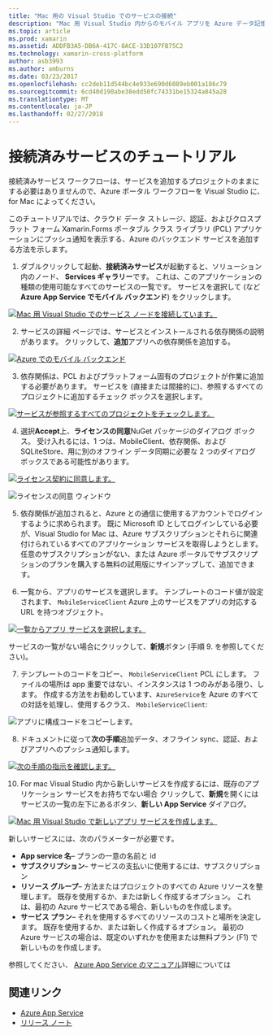 ```yaml
---
title: "Mac 用の Visual Studio でのサービスの接続"
description: "Mac 用 Visual Studio 内からのモバイル アプリを Azure データ記憶域、認証、およびプッシュ通知を追加します。"
ms.topic: article
ms.prod: xamarin
ms.assetid: ADDFB3A5-DB6A-417C-8ACE-33D107FB75C2
ms.technology: xamarin-cross-platform
author: asb3993
ms.author: amburns
ms.date: 03/23/2017
ms.openlocfilehash: cc2deb11d544bc4e933e690d6089eb001a186c79
ms.sourcegitcommit: 6cd40d190abe38edd50fc74331be15324a845a28
ms.translationtype: MT
ms.contentlocale: ja-JP
ms.lasthandoff: 02/27/2018
---
```

# <a name="connected-services-walkthrough"></a>接続済みサービスのチュートリアル

接続済みサービス ワークフローは、サービスを追加するプロジェクトのままにする必要はありませんので、Azure ポータル ワークフローを Visual Studio に、for Mac によってください。

このチュートリアルでは、クラウド データ ストレージ、認証、およびクロスプラット フォーム Xamarin.Forms ポータブル クラス ライブラリ (PCL) アプリケーションにプッシュ通知を表示する、Azure のバックエンド サービスを追加する方法を示します。


1.  ダブルクリックして起動、**接続済みサービス**が起動すると、ソリューション内のノード、 **Services ギャラリー**です。
  これは、このアプリケーションの種類の使用可能なすべてのサービスの一覧です。 サービスを選択して (など**Azure App Service でモバイル バックエンド**) をクリックします。

  [ ![](connected-services-images/image001-sml.png "Mac 用 Visual Studio でのサービス ノードを接続しています。")](connected-services-images/image001.png)

2. サービスの詳細 ページでは、サービスとインストールされる依存関係の説明があります。
  クリックして、**追加**アプリへの依存関係を追加する。

  [ ![](connected-services-images/image002-sml.png "Azure でのモバイル バックエンド")](connected-services-images/image002.png)

3. 依存関係は、PCL およびプラットフォーム固有のプロジェクトが作業に追加する必要があります。
  サービスを (直接または間接的に)、参照するすべてのプロジェクトに追加するチェック ボックスを選択します。

  [ ![](connected-services-images/image003-sml.png "サービスが参照するすべてのプロジェクトをチェックします。")](connected-services-images/image003.png)

4. 選択**Accept**上、**ライセンスの同意**NuGet パッケージのダイアログ ボックス。
  受け入れるには、1 つは、MobileClient、依存関係、および SQLiteStore、用に別のオフライン データ同期に必要な 2 つのダイアログ ボックスである可能性があります。

  [ ![](connected-services-images/image004-sml.png "ライセンス契約に同意します。")](connected-services-images/image004.png)

  ![](connected-services-images/image005.png "ライセンスの同意 ウィンドウ")

5. 依存関係が追加されると、Azure との通信に使用するアカウントでログインするように求められます。
  既に Microsoft ID としてログインしている必要が、Visual Studio for Mac は、Azure サブスクリプションとそれらに関連付けられているすべてのアプリケーション サービスを取得しようとします。 任意のサブスクリプションがない、または Azure ポータルでサブスクリプションのプランを購入する無料の試用版にサインアップして、追加できます。

6. 一覧から、アプリのサービスを選択します。 テンプレートのコード値が設定されます、 `MobileServiceClient` Azure 上のサービスをアプリの対応する URL を持つオブジェクト。

  [ ![](connected-services-images/image006-sml.png "一覧からアプリ サービスを選択します。")](connected-services-images/image006.png)

  サービスの一覧がない場合にクリックして、**新規**ボタン (手順 9. を参照してください)。

7. テンプレートのコードをコピー、 `MobileServiceClient` PCL にします。 ファイルの場所は app 重要ではない、インスタンスは 1 つのみがある限り、します。
  作成する方法をお勧めしています、`AzureService`を Azure のすべての対話を処理し、使用するクラス、 `MobileServiceClient`:

  ![](connected-services-images/image007.png "アプリに構成コードをコピーします。")

8. ドキュメントに従って**次の手順**追加データ、オフライン sync、認証、およびアプリへのプッシュ通知します。

  [ ![](connected-services-images/image008-sml.png "次の手順の指示を確認します。")](connected-services-images/image008.png)

10. For mac Visual Studio 内から新しいサービスを作成するには、既存のアプリケーション サービスをお持ちでない場合
  クリックして、**新規**を開くにはサービスの一覧の左下にあるボタン、**新しい App Service**  ダイアログ。

  [ ![](connected-services-images/image009-sml.png "Mac 用 Visual Studio で新しいアプリ サービスを作成します。")](connected-services-images/image009.png)

新しいサービスには、次のパラメーターが必要です。

-   **App service 名**– プランの一意の名前と id
-   **サブスクリプション**– サービスの支払いに使用するには、サブスクリプション
-   **リソース グループ**– 方法またはプロジェクトのすべての Azure リソースを整理します。 既存を使用するか、または新しく作成するオプション。 これは、最初の Azure サービスである場合、新しいものを作成します。
-   **サービス プラン**– それを使用するすべてのリソースのコストと場所を決定します。 既存を使用するか、または新しく作成するオプション。 最初の Azure サービスの場合は、既定のいずれかを使用または無料プラン (F1) で新しいものを作成します。

参照してください、 [Azure App Service のマニュアル](https://docs.microsoft.com/azure/app-service/)詳細については


## <a name="related-links"></a>関連リンク

- [Azure App Service](https://docs.microsoft.com/en-us/azure/app-service/)
- [リリース ノート](https://developer.xamarin.com/releases/studio/xamarin.studio_6.2/xamarin.studio_6.2/#Connected_Services)
